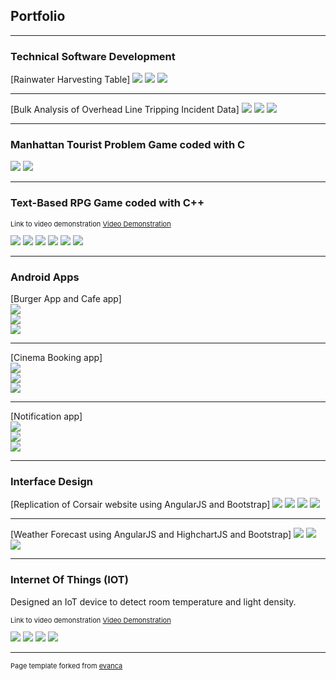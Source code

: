## Portfolio

---

### Technical Software Development

[Rainwater Harvesting Table]
<img src="images/TSD/Output1.PNG?raw=true"/>
<img src="images/TSD/Output2.PNG?raw=true"/>
<img src="images/TSD/Output3.PNG?raw=true"/>

---
[Bulk Analysis of Overhead Line Tripping
Incident Data]
<img src="images/TSD/oht_data.txt_output.PNG?raw=true"/>
<img src="images/TSD/oht_long.txt_output.PNG?raw=true"/>
<img src="images/TSD/oht_short.txt_output.PNG?raw=true"/>

---
### Manhattan Tourist Problem Game coded with C
<img src="images/MTP/MTP.PNG?raw=true"/>
<img src="images/MTP/MTP2.PNG?raw=true"/>

---
### Text-Based RPG Game coded with C++ 
<p style="font-size:11px">Link to video demonstration <a href="https://www.youtube.com/watch?v=UaTi9NMVs7E">Video Demonstration</a></p>
<img src="images/Data Structures/Menu.PNG?raw=true"/>
<img src="images/Data Structures/Help.PNG?raw=true"/>
<img src="images/Data Structures/Inventory.PNG?raw=true"/>
<img src="images/Data Structures/Event.PNG?raw=true"/>
<img src="images/Data Structures/Quest.PNG?raw=true"/>
<img src="images/Data Structures/Riddle.PNG?raw=true"/>

---
### Android Apps

[Burger App and Cafe app]
<br>
<img src="images/Android/Burger App.PNG?raw=true"/>
<br>
<img src="images/Android/English.PNG?raw=true"/>
<br>
<img src="images/Android/in france.PNG?raw=true"/>

---
[Cinema Booking app]
<br>
<img src="images/Android/CinemaBooking.PNG?raw=true"/>
<br>
<img src="images/Android/CinemaBooking2.PNG?raw=true"/>
<br>
<img src="images/Android/CinemaBooking3.PNG?raw=true"/>

---
[Notification app]
<br>
<img src="images/Android/Notification.PNG?raw=true"/>
<br>
<img src="images/Android/Notification2.PNG?raw=true"/>
<br>
<img src="images/Android/Notification3.PNG?raw=true"/>

---
### Interface Design
[Replication of Corsair website using AngularJS and Bootstrap]
<img src="images/InterfaceDesign/Website.PNG?raw=true"/>
<img src="images/InterfaceDesign/Website2.PNG?raw=true"/>
<img src="images/InterfaceDesign/Website3.PNG?raw=true"/>
<img src="images/InterfaceDesign/Website4.PNG?raw=true"/>

---
[Weather Forecast using AngularJS and HighchartJS and Bootstrap]
<img src="images/InterfaceDesign/Highchart.PNG?raw=true"/>
<img src="images/InterfaceDesign/Highchart2.PNG?raw=true"/>
<img src="images/InterfaceDesign/Highchart3.PNG?raw=true"/>

---
### Internet Of Things (IOT)
Designed an IoT device to detect room temperature and light density.
<p style="font-size:11px">Link to video demonstration <a href="https://www.youtube.com/watch?v=6iy1MO1Hi74 ">Video Demonstration</a></p>

<img src="images/IoT/ArduinoSetUp.jpg?raw=true"/>
<img src="images/IoT/IoT.jpg?raw=true"/>
<img src="images/IoT/IoT2.jpeg?raw=true"/>
<img src="images/IoT/IoTWebsite.PNG?raw=true"/>




---
<p style="font-size:11px">Page template forked from <a href="https://github.com/evanca/quick-portfolio">evanca</a></p>
<!-- Remove above link if you don't want to attibute -->
